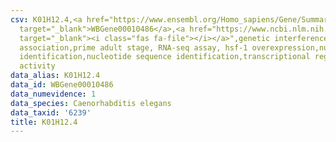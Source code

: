 ```yaml
---
csv: K01H12.4,<a href="https://www.ensembl.org/Homo_sapiens/Gene/Summary?db=core;g=WBGene00010486"
  target="_blank">WBGene00010486</a>,<a href="https://www.ncbi.nlm.nih.gov/pubmed/30894454"
  target="_blank"><i class="fas fa-file"></i></a>",genetic interference,functional
  association,prime adult stage, RNA-seq assay, hsf-1 overexpression,nucleotide sequence
  identification,nucleotide sequence identification,transcriptional regulation,up-regulates
  activity
data_alias: K01H12.4
data_id: WBGene00010486
data_numevidence: 1
data_species: Caenorhabditis elegans
data_taxid: '6239'
title: K01H12.4
---
```

